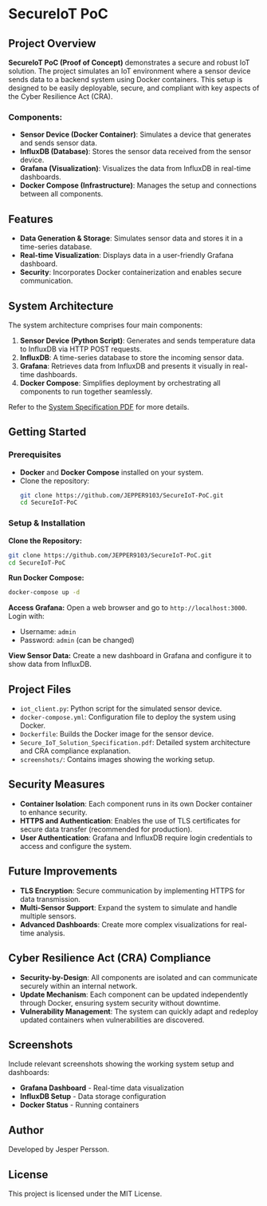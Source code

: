# SecureIoT PoC

## Project Overview

**SecureIoT PoC (Proof of Concept)** demonstrates a secure and robust IoT solution. The project simulates an IoT environment where a sensor device sends data to a backend system using Docker containers. This setup is designed to be easily deployable, secure, and compliant with key aspects of the Cyber Resilience Act (CRA).

### Components:
- **Sensor Device (Docker Container)**: Simulates a device that generates and sends sensor data.
- **InfluxDB (Database)**: Stores the sensor data received from the sensor device.
- **Grafana (Visualization)**: Visualizes the data from InfluxDB in real-time dashboards.
- **Docker Compose (Infrastructure)**: Manages the setup and connections between all components.

## Features

- **Data Generation & Storage**: Simulates sensor data and stores it in a time-series database.
- **Real-time Visualization**: Displays data in a user-friendly Grafana dashboard.
- **Security**: Incorporates Docker containerization and enables secure communication.

## System Architecture

The system architecture comprises four main components:
1. **Sensor Device (Python Script)**: Generates and sends temperature data to InfluxDB via HTTP POST requests.
2. **InfluxDB**: A time-series database to store the incoming sensor data.
3. **Grafana**: Retrieves data from InfluxDB and presents it visually in real-time dashboards.
4. **Docker Compose**: Simplifies deployment by orchestrating all components to run together seamlessly.

Refer to the [System Specification PDF](Secure_IoT_Solution_Specification.pdf) for more details.

## Getting Started

### Prerequisites
- **Docker** and **Docker Compose** installed on your system.
- Clone the repository:
  ```bash
  git clone https://github.com/JEPPER9103/SecureIoT-PoC.git
  cd SecureIoT-PoC
  ```

### Setup & Installation

**Clone the Repository:**
```bash
git clone https://github.com/JEPPER9103/SecureIoT-PoC.git
cd SecureIoT-PoC
```

**Run Docker Compose:**
```bash
docker-compose up -d
```

**Access Grafana:**
Open a web browser and go to `http://localhost:3000`. Login with:
- Username: `admin`
- Password: `admin` (can be changed)

**View Sensor Data:**
Create a new dashboard in Grafana and configure it to show data from InfluxDB.

## Project Files
- `iot_client.py`: Python script for the simulated sensor device.
- `docker-compose.yml`: Configuration file to deploy the system using Docker.
- `Dockerfile`: Builds the Docker image for the sensor device.
- `Secure_IoT_Solution_Specification.pdf`: Detailed system architecture and CRA compliance explanation.
- `screenshots/`: Contains images showing the working setup.

## Security Measures
- **Container Isolation**: Each component runs in its own Docker container to enhance security.
- **HTTPS and Authentication**: Enables the use of TLS certificates for secure data transfer (recommended for production).
- **User Authentication**: Grafana and InfluxDB require login credentials to access and configure the system.

## Future Improvements
- **TLS Encryption**: Secure communication by implementing HTTPS for data transmission.
- **Multi-Sensor Support**: Expand the system to simulate and handle multiple sensors.
- **Advanced Dashboards**: Create more complex visualizations for real-time analysis.

## Cyber Resilience Act (CRA) Compliance
- **Security-by-Design**: All components are isolated and can communicate securely within an internal network.
- **Update Mechanism**: Each component can be updated independently through Docker, ensuring system security without downtime.
- **Vulnerability Management**: The system can quickly adapt and redeploy updated containers when vulnerabilities are discovered.

## Screenshots
Include relevant screenshots showing the working system setup and dashboards:
- **Grafana Dashboard** - Real-time data visualization
- **InfluxDB Setup** - Data storage configuration
- **Docker Status** - Running containers

## Author
Developed by Jesper Persson.

## License
This project is licensed under the MIT License.
